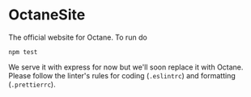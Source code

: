 # OctaneSite
The official website for Octane. To run do
```
npm test
```

We serve it with express for now but we'll soon replace it with Octane.
Please follow the linter's rules for coding (`.eslintrc`) and formatting (`.prettierrc`).
